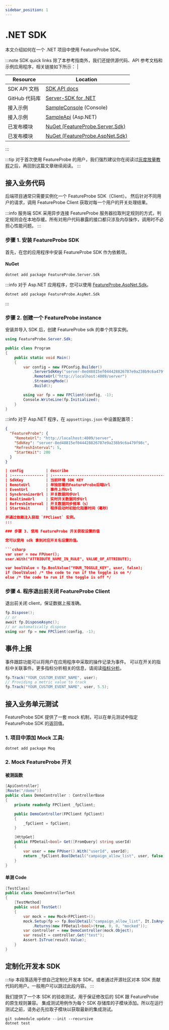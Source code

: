 ```yaml
---
sidebar_position: 1
---
```


# .NET SDK

本文介绍如何在一个 .NET 项目中使用 FeatureProbe SDK。

:::note SDK quick links
除了本参考指南外，我们还提供源代码、API 参考文档和示例应用程序，相关链接如下所示： |

| **Resource**  | **Location**                                                                                                                         |
| ------------- | ------------------------------------------------------------------------------------------------------------------------------------ |
| SDK API 文档  | [ SDK API docs](https://featureprobe.github.io/server-sdk-dotnet/)                                                                   |
| GitHub 代码库 | [Server-SDK for .NET](https://github.com/FeatureProbe/server-sdk-dotnet)                                                             |
| 接入示例      | [SampleConsole](https://github.com/FeatureProbe/server-sdk-dotnet/tree/main/samples/FeatureProbe.Server.Sdk.SampleConsole) (Console) |
| 接入示例      | [SampleApi](https://github.com/FeatureProbe/server-sdk-dotnet/tree/main/samples/FeatureProbe.AspNet.Sdk.SampleApi) (Asp.NET)         |
| 已发布模块    | [NuGet (FeatureProbe.Server.Sdk)](https://www.nuget.org/packages/FeatureProbe.Server.Sdk)                                            |
| 已发布模块    | [NuGet (FeatureProbe.AspNet.Sdk)](https://www.nuget.org/packages/FeatureProbe.AspNet.Sdk)                                            |

:::

:::tip
对于首次使用 FeatureProbe 的用户，我们强烈建议你在阅读过[灰度放量教程](../../tutorials/rollout_tutorial/)之后，再回到这篇文章继续阅读。
:::

## 接入业务代码

后端项目通常只需要实例化一个 FeatureProbe SDK（Client）。
然后针对不同用户的请求，调用 FeatureProbe Client 获取对每一个用户的开关处理结果。

:::info
服务端 SDK 采用异步连接 FeatureProbe 服务器拉取判定规则的方式，判定规则会在本地存缓。所有对用户代码暴露的接口都只涉及内存操作，调用时不必担心性能问题。
:::

### 步骤 1. 安装 FeatureProbe SDK

首先，在您的应用程序中安装 FeatureProbe SDK 作为依赖项。

#### NuGet

```shell
dotnet add package FeatureProbe.Server.Sdk
```

:::info
对于 Asp.NET 应用程序，您可以使用 [FeatureProbe.AspNet.Sdk](https://www.nuget.org/packages/FeatureProbe.AspNet.Sdk)。

```shell
dotnet add package FeatureProbe.AspNet.Sdk
```

:::

### 步骤 2. 创建一个 FeatureProbe instance

安装并导入 SDK 后，创建 FeatureProbe sdk 的单个共享实例。

```csharp
using FeatureProbe.Server.Sdk;

public class Program
{
    public static void Main()
    {
        var config = new FPConfig.Builder()
            .ServerSdkKey("server-8ed48815ef044428826787e9a238b9c6a479f98c")
            .RemoteUrl("http://localhost:4009/server")
            .StreamingMode()
            .Build();

        using var fp = new FPClient(config, -1);
        Console.WriteLine(fp.Initialized);
    }
}
```

:::info
对于 Asp.NET 程序，在 `appsettings.json` 中设置配置项：

```json
{
  "FeatureProbe": {
    "RemoteUrl": "http://localhost:4009/server",
    "SdkKey": "server-8ed48815ef044428826787e9a238b9c6a479f98c",
    "RefreshInterval": 5,
    "StartWait": 200
  }
}

| config          | describe                                                    |                                        required |
| :-------------- | :---------------------------------------------------------- | ----------------------------------------------: |
| SdkKey          | 当前环境 SDK KEY                                             |                                               Y |
| RemoteUrl       | 单独部署的FeatureProbe后端Url                                 |             N 如已提供RemoteUrl和SynchronizerUrl |
| EventUrl        | 事件上传Url                                                  |                             Y 如未提供 RemoteUrl |
| SynchronizerUrl | 开关数据同步Url                                               |                             Y 如未提供 RemoteUrl |
| RealtimeUrl     | 实时开关数据同步Url                                            |                                               N |
| RefreshInterval | 开关数据同步频率（s）                                           |                                               N |
| StartWait       | 程序启动时初始化阻塞时间（毫秒）                                  |                                               N |

并通过依赖注入获取 `FPClient` 实例。
:::

### 步骤 3. 使用 FeatureProbe 开关获取设置的值

您可以使用 sdk 拿到对应开关名设置的值。

```csharp
var user = new FPUser();
user.With("ATTRIBUTE_NAME_IN_RULE", VALUE_OF_ATTRIBUTE);

var boolValue = fp.BoolValue("YOUR_TOGGLE_KEY", user, false);
if (boolValue) /* the code to run if the toggle is on */
else /* the code to run if the toggle is off */
```

### 步骤 4. 程序退出前关闭 FeatureProbe Client

退出前关闭 client，保证数据上报准确。

```csharp
fp.Dispose();
// or
await fp.DisposeAsync();
// or automatically dispose
using var fp = new FPClient(config, -1);
```

## 事件上报

事件跟踪功能可以将用户在应用程序中采取的操作记录为事件。
可以在开关的指标中关联事件。更多指标分析相关的信息，请阅读[指标分析](../../tutorials/analysis)。

```csharp
fp.Track("YOUR_CUSTOM_EVENT_NAME", user);
// Providing a metric value to track
fp.Track("YOUR_CUSTOM_EVENT_NAME", user, 5.5);
```

## 接入业务单元测试

FeatureProbe SDK 提供了一套 mock 机制，可以在单元测试中指定 FeatureProbe SDK 的返回值。

### 1. 项目中添加 Mock 工具:

```shell
dotnet add package Moq
```

### 2. Mock FeatureProbe 开关

#### 被测函数

```csharp
[ApiController]
[Route("/domo")]
public class DemoController : ControllerBase
{
    private readonly FPClient _fpClient;

    public DemoController(FPClient fpClient)
    {
        _fpClient = fpClient;
    }

    [HttpGet]
    public FPDetail<bool> Get([FromQuery] string userId)
    {
        var user = new FPUser().With("userId", userId);
        return _fpClient.BoolDetail("campaign_allow_list", user, false);
    }
}
```

#### 单测 Code

```csharp
[TestClass]
public class DemoControllerTest
{
    [TestMethod]
    public void TestGet()
    {
        var mock = new Mock<FPClient>();
        mock.Setup(fp => fp.BoolDetail("campaign_allow_list", It.IsAny<FPUser>(), false))
            .Returns(new FPDetail<bool>(true, 0, 0, "mocked"));
        var controller = new DemoController(mock.Object);
        var result = controller.Get("test");
        Assert.IsTrue(result.Value);
    }
}
```

## 定制化开发本 SDK

:::tip
本段落适用于想自己定制化开发本 SDK，或者通过开源社区对本 SDK 贡献代码的用户。一般用户可以跳过此段内容。
:::

我们提供了一个本 SDK 的验收测试，用于保证修改后的 SDK 跟 FeatureProbe 的原生规则兼容。
集成测试用例作为每个 SDK 存储库的子模块添加。所以在运行测试之前，请务必先拉取子模块以获取最新的集成测试。

```shell
git submodule update --init --recursive
dotnet test
```
